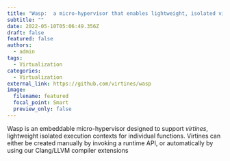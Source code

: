 ```yaml
---
title: "Wasp:  a micro-hypervisor that enables lightweight, isolated virtines"
subtitle: ""
date: 2022-05-10T05:06:49.356Z
draft: false
featured: false
authors:
  - admin
tags:
  - Virtualization
categories:
  - Virtualization
external_link: https://github.com/virtines/wasp
image:
  filename: featured
  focal_point: Smart
  preview_only: false
---
```

Wasp is an embeddable micro-hypervisor designed to support *virtines*, lightweight isolated execution contexts for individual functions. Virtines can either be created manually by invoking a runtime API, or automatically by using our Clang/LLVM compiler extensions